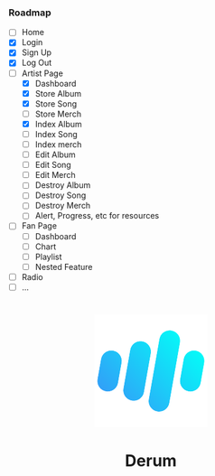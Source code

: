 <!-- ROADMAP -->
### Roadmap

- [ ] Home
- [x] Login
- [x] Sign Up
- [x] Log Out
- [ ] Artist Page
    - [x] Dashboard
    - [x] Store Album
    - [x] Store Song
    - [ ] Store Merch
    - [x] Index Album
    - [ ] Index Song
    - [ ] Index merch
    - [ ] Edit Album
    - [ ] Edit Song
    - [ ] Edit Merch
    - [ ] Destroy Album
    - [ ] Destroy Song
    - [ ] Destroy Merch
    - [ ] Alert, Progress, etc for resources
- [ ] Fan Page
    - [ ] Dashboard
    - [ ] Chart
    - [ ] Playlist
    - [ ] Nested Feature
- [ ] Radio
- [ ] ...

#
<p align="center">
    <img  src="https://raw.githubusercontent.com/camieuxgoofy/derum/main/public/favicon.ico"/>
</p>
<h1 align="center">
    Derum
</h1>
